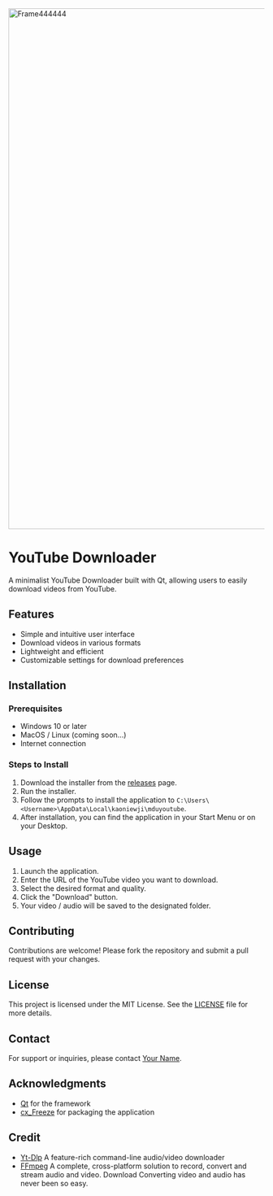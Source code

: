 <img width="1024" alt="Frame444444" src="https://github.com/user-attachments/assets/7faca30d-9c47-43c4-a2fe-86c755a8b787">

# YouTube Downloader

A minimalist YouTube Downloader built with Qt, allowing users to easily download videos from YouTube.

## Features

- Simple and intuitive user interface
- Download videos in various formats
- Lightweight and efficient
- Customizable settings for download preferences

## Installation

### Prerequisites

- Windows 10 or later
- MacOS / Linux (coming soon...)
- Internet connection

### Steps to Install

1. Download the installer from the [releases](https://github.com/Rinechxn/mdu-yt/releases) page.
2. Run the installer.
3. Follow the prompts to install the application to `C:\Users\<Username>\AppData\Local\kaoniewji\mduyoutube`.
4. After installation, you can find the application in your Start Menu or on your Desktop.

## Usage

1. Launch the application.
2. Enter the URL of the YouTube video you want to download.
3. Select the desired format and quality.
4. Click the "Download" button.
5. Your video / audio will be saved to the designated folder.

## Contributing

Contributions are welcome! Please fork the repository and submit a pull request with your changes.

## License

This project is licensed under the MIT License. See the [LICENSE](LICENSE) file for more details.

## Contact

For support or inquiries, please contact [Your Name](info.neixproducer@gmail.com).

## Acknowledgments

- [Qt](https://www.qt.io/) for the framework
- [cx_Freeze](https://cx-freeze.readthedocs.io/en/latest/) for packaging the application

## Credit
- [Yt-Dlp](https://github.com/yt-dlp/yt-dlp) A feature-rich command-line audio/video downloader
- [FFmpeg](https://www.ffmpeg.org/) A complete, cross-platform solution to record, convert and stream audio and video. Download Converting video and audio has never been so easy.
